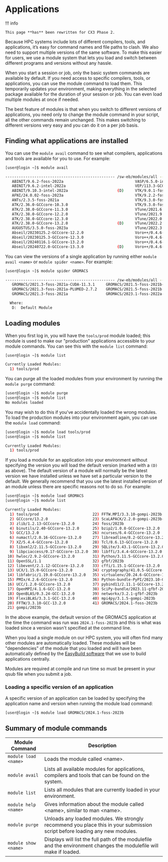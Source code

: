 # Applications

!!! info

    This page **has** been rewritten for CX3 Phase 2.

Because HPC systems include lots of different compilers, tools, and applications, it’s easy for command names and file paths to clash. We also need to support multiple versions of the same software. To make this easier for users, we use a module system that lets you load and switch between different programs and versions without any hassle.

When you start a session or job, only the basic system commands are available by default. If you need access to specific compilers, tools, or applications, you can use the module command to load them. This temporarily updates your environment, making everything in the selected package available for the duration of your session or job. You can even load multiple modules at once if needed.

The best feature of modules is that when you switch to different versions of applications, you need only to change the module command in your script, all the other commands remain unchanged. This makes switching to different versions very easy and you can do it on a per job basis.

## Finding what applications are installed

You can use the `module avail` command to see what compilers, applications and tools are available for you to use. For example:

```bash
[user@login ~]$ module avail

------------------------------------------------- /sw-eb/modules/all --------------------------------------------------
   ABINIT/9.6.2-foss-2022a                                VASP/6.5.0-intel-2024a
   ABINIT/9.6.2-intel-2022a                               VEP/113.3-GCC-13.3.0
   ABINIT/9.10.3-intel-2022a                      (D)     VTK/9.0.1-foss-2021a
   AFNI/24.0.02-foss-2023a                                VTK/9.2.2-foss-2022a
   ANTs/2.3.5-foss-2021a                                  VTK/9.3.0-foss-2023a
   ATK/2.36.0-GCCcore-10.3.0                              VTK/9.3.0-foss-2023b                              (D)
   ATK/2.38.0-GCCcore-11.3.0                              VTune/2021.6.0
   ATK/2.38.0-GCCcore-12.2.0                              VTune/2021.9.0
   ATK/2.38.0-GCCcore-12.3.0                              VTune/2022.0.0
   ATK/2.38.0-GCCcore-13.2.0                      (D)     VTune/2022.2.0
   AUGUSTUS/3.5.0-foss-2023a                              VTune/2022.3.0                                    (D)
   Abseil/20230125.2-GCCcore-12.2.0                       Voro++/0.4.6-GCCcore-11.3.0
   Abseil/20230125.3-GCCcore-12.3.0                       Voro++/0.4.6-GCCcore-12.2.0
   Abseil/20240116.1-GCCcore-13.2.0                       Voro++/0.4.6-GCCcore-12.3.0
   Abseil/20240722.0-GCCcore-13.3.0               (D)     Voro++/0.4.6-GCCcore-13.2.0                       (D)
```

You can view the versions of a single application by running either `module avail <name>` or `module spider <name>`. For example:

```bash
[user@login ~]$ module spider GROMACS

------------------------------------------------- /sw-eb/modules/all --------------------------------------------------
   GROMACS/2021.3-foss-2021a-CUDA-11.3.1     GROMACS/2021.5-foss-2021b-PLUMED-2.8.0    GROMACS/2023.1-foss-2022a
   GROMACS/2021.3-foss-2021a-PLUMED-2.7.2    GROMACS/2021.5-foss-2021b                 GROMACS/2023.3-foss-2023a
   GROMACS/2021.3-foss-2021a                 GROMACS/2023.1-foss-2022a-CUDA-11.7.0     GROMACS/2024.1-foss-2023b (D)

  Where:
   D:  Default Module
```

## Loading modules

When you first log in, you will have the `tools/prod` module loaded; this module is used to make our "production" applications accessible to your module commands. You can see this with the `module list` command:

```bash
[user@login ~]$ module list

Currently Loaded Modules:
  1) tools/prod
```

You can purge all the loaded modules from your environment by running the `module purge` command:

```bash
[user@login ~]$ module purge
[user@login ~]$ module list
No modules loaded
```

You may wish to do this if you've accidentally loaded the wrong modules. To load the production modules into your environment again, you can use the `module load` command:

```bash
[user@login ~]$ module load tools/prod
[user@login ~]$ module list

Currently Loaded Modules:
  1) tools/prod
```

If you load a module for an application into your environment without specifying the version you will load the default version (marked with a `(D)` as above). The default version of a module will normally be the latest version we have installed unless we have set a particular version to the default. We generally recommend that you use the latest installed version of an module unless there are specific reasons not to do so. For example:

```bash
[user@login ~]$ module load GROMACS
[user@login ~]$ module list

Currently Loaded Modules:
  1) tools/prod                        22) FFTW.MPI/3.3.10-gompi-2023b
  2) GCCcore/13.2.0                    23) ScaLAPACK/2.2.0-gompi-2023b-fb
  3) zlib/1.2.13-GCCcore-13.2.0        24) foss/2023b
  4) binutils/2.40-GCCcore-13.2.0      25) bzip2/1.0.8-GCCcore-13.2.0
  5) GCC/13.2.0                        26) ncurses/6.4-GCCcore-13.2.0
  6) numactl/2.0.16-GCCcore-13.2.0     27) libreadline/8.2-GCCcore-13.2.0
  7) XZ/5.4.4-GCCcore-13.2.0           28) Tcl/8.6.13-GCCcore-13.2.0
  8) libxml2/2.11.5-GCCcore-13.2.0     29) SQLite/3.43.1-GCCcore-13.2.0
  9) libpciaccess/0.17-GCCcore-13.2.0  30) libffi/3.4.4-GCCcore-13.2.0
 10) hwloc/2.9.2-GCCcore-13.2.0        31) Python/3.11.5-GCCcore-13.2.0
 11) OpenSSL/1.1                       32) gfbf/2023b
 12) libevent/2.1.12-GCCcore-13.2.0    33) cffi/1.15.1-GCCcore-13.2.0
 13) UCX/1.15.0-GCCcore-13.2.0         34) cryptography/41.0.5-GCCcore-13.2.0
 14) libfabric/1.19.0-GCCcore-13.2.0   35) virtualenv/20.24.6-GCCcore-13.2.0
 15) PMIx/4.2.6-GCCcore-13.2.0         36) Python-bundle-PyPI/2023.10-GCCcore-13.2.0
 16) UCC/1.2.0-GCCcore-13.2.0          37) pybind11/2.11.1-GCCcore-13.2.0
 17) OpenMPI/4.1.6-GCC-13.2.0          38) SciPy-bundle/2023.11-gfbf-2023b
 18) OpenBLAS/0.3.24-GCC-13.2.0        39) networkx/3.2.1-gfbf-2023b
 19) FlexiBLAS/3.3.1-GCC-13.2.0        40) mpi4py/3.1.5-gompi-2023b
 20) FFTW/3.3.10-GCC-13.2.0            41) GROMACS/2024.1-foss-2023b
 21) gompi/2023b
```

In the above example, the default version of the GROMACS application at the time the command was run was `2024.1-foss-2023b` and this is what was loaded since a version wasn't specified at the command line.

When you load a single module on our HPC system, you will often find many other modules are automatically loaded. These modules will be "dependencies" of the module that you loaded and will have been automatically defined by the [EasyBuild software](./easybuild.md) that we use to build applications centrally.

Modules are required at compile and run time so must be present in your qsub file when you submit a job.

### Loading a specific version of an application

A specific version of an application can be loaded by specifying the application name and version when running the module load command:

```bash
[user@login ~]$ module load GROMACS/2024.1-foss-2023b
```

## Summary of module commands

| Module Command | Description |
| -------------- | ----------- |
| `module load <name>` | Loads the module called <name\>. |
| `module avail` | Lists all available modules for applications, compilers and tools that can be found on the system. |
| `module list` | Lists all modules that are currently loaded in your environment. |
| `module help <name>` | Gives information about the module called <name\>, similar to man <name\>. |
| `module purge` | Unloads any loaded modules. We strongly recommend you place this in your submission script before loading any new modules. |
| `module show <name>` | Displays will list the full path of the modulefile and the environment changes the modulefile will make if loaded. |
